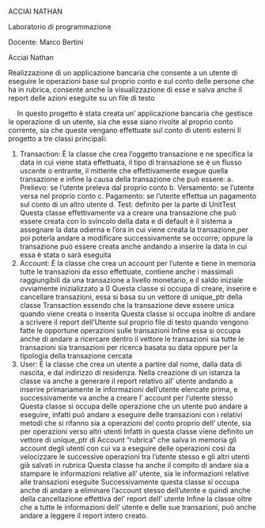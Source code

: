 ACCIAI NATHAN

Laboratorio di programmazione

Docente: Marco Bertini


Acciai Nathan





Realizzazione di un applicazione bancaria che consente a un utente di eseguire le operazioni base sul proprio conto e sul conto delle persone che ha in rubrica, consente anche la visualizzazione di esse e salva anche il report delle azioni eseguite su un file di testo


 
In questo progetto è stata creata un’ applicazione bancaria che gestisce le operazione di un utente, sia che esse siano rivolte al proprio conto corrente, sia che queste vengano effettuate sul conto di utenti esterni
Il progetto a tre classi principali:
1.	Transaction: È la classe che crea l’oggetto transazione e ne specifica la data in cui viene stata effettuata, il tipo di transazione se è un flusso uscente o entrante, il mittente che effettivamente esegue quella transazione e infine la causa della transazione che può essere:
a.	Prelievo: se l’utente preleva dal proprio conto
b.	Versamento: se l’utente versa nel proprio conto
c.	Pagamento: se l’utente effettua un pagamento sul conto di un altro utente
d.	Test: definito per la parte di UnitTest
Questa classe effettivamente va a creare una transazione che può essere creata con lo svincolo della data e di default è il sistema a assegnare la data odierna e l’ora in cui viene creata la transazione,per poi poterla andare a modificare successivamente se occorre; oppure la transazione può essere creata anche andando a inserire la data in cui essa è stata o sarà eseguita
2.	Account: È la classe che crea un account per l’utente e tiene in memoria tutte le transazioni da esso effettuate, contiene anche i massimali raggiungibili da una transazione a livello monetario, e il saldo iniziale ovviamente inizializzato a 0
Questa classe si occupa di creare, inserire e cancellare transazioni, essa si basa su un vettore di unique_ptr della classe Transaction essendo che la transazione deve essere unica quando viene creata o inserita 
Questa classe si occupa inoltre di andare a scrivere il report dell’Utente sul proprio file di testo quando vengono fatte le opportune operazioni sulle transazioni 
Infine essa si occupa anche di andare a ricercare dentro il vettore le transazioni sia tutte le transazioni sia transazioni per ricerca basata su data oppure per la tipologia della transazione cercata
3.  User: È la classe che crea un utente a partire dal nome, dalla data di nascita, e dal indirizzo di residenza.
Nella creazione di un istanza la classe va anche a generare il report relativo all’ utente andando a inserire primariamente le informazioni dell’utente elencate prima, e successivamente va anche a creare l’ account per l’utente stesso 
Questa classe si occupa delle operazione che un utente può andare a eseguire, infatti può andare a eseguire delle transazioni con i relativi metodi che si rifanno sia a operazioni del conto proprio dell’ utente, sia per operazioni verso altri utenti
Infatti in questa classe viene definito un vettore di unique_ptr di Account “rubrica” che salva in memoria gli account degli utenti con cui va a eseguire delle operazioni cosi da velocizzare le successive operazioni tra l’utente stesso e gli altri utenti già salvati in rubrica
Questa classe ha anche il compito di andare sia a stampare le informazioni relative all’ utente, sia le informazioni relative alle transazioni eseguite
Successivamente questa classe si occupa anche di andare a eliminare l’account stesso dell’utente e quindi anche della cancellazione effettiva del’ report dell’ utente
Infine la classe oltre che a tutte le informazioni dell’ utente e delle sue transazioni, può anche andare a leggere il report intero creato.
